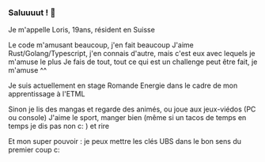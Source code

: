 ### Saluuuut ! 👋

Je m'appelle Loris, 19ans, résident en Suisse

Le code m'amusant beaucoup, j'en fait beaucoup
J'aime Rust/Golang/Typescript, j'en connais d'autre, mais c'est eux avec lequels je m'amuse le plus
Je fais de tout, tout ce qui est un challenge peut être fait, je m'amuse ^^

Je suis actuellement en stage Romande Energie dans le cadre de mon apprentissage à l'ETML

Sinon je lis des mangas et regarde des animés, ou joue aux jeux-viédos (PC ou console)
J'aime le sport, manger bien (même si un tacos de temps en temps je dis pas non c: ) et rire

Et mon super pouvoir : je peux mettre les clés UBS dans le bon sens du premier coup c:
